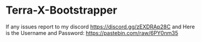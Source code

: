 # Terra-X-Bootstrapper
If any issues report to my discord https://discord.gg/zEXDRAp28C
and Here is the Username and Password: https://pastebin.com/raw/6PY0nm35
